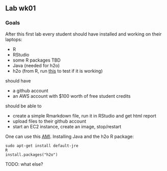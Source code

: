 
## Lab wk01

### Goals

After this first lab every student should have installed and working on their laptops:

- R
- RStudio
- some R packages TBD
- Java (needed for h2o)
- h2o (from R, run [this](h2o-test-installation.R) to test if it is working)

should have 

- a github account
- an AWS account with $100 worth of free student credits

should be able to 

- create a simple Rmarkdown file, run it in RStudio and get html report
- upload files to their github account
- start an EC2 instance, create an image, stop/restart

One can use this [AMI](http://www.louisaslett.com/RStudio_AMI/). 
Installing Java and the h2o R package:
```
sudo apt-get install default-jre
R
install.packages("h2o")
```

TODO: what else?


